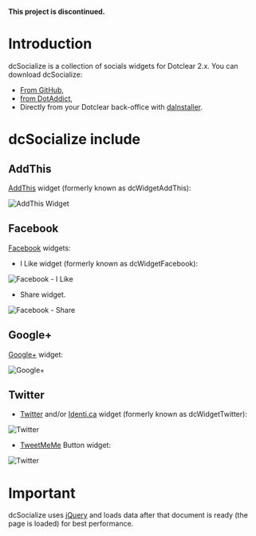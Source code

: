 **This project is discontinued.**

Introduction
============
dcSocialize is a collection of socials widgets for Dotclear 2.x. You can download dcSocialize:

 * [From GitHub](https://github.com/llaumgui/dcsocialize),
 * [from DotAddict](http://plugins.dotaddict.org/dc2/details/dcSocialize),
 * Directly from your Dotclear back-office with [daInstaller](http://plugins.dotaddict.org/dc2/details/daInstaller).

dcSocialize include
===================
AddThis
-------
[AddThis](http://www.addthis.com/) widget (formerly known as dcWidgetAddThis):

![AddThis Widget](http://www.llaumgui.com/public/files/dcsocialize/dcSocialize_AddThis_widget.png "AddThis Widget")

Facebook
--------
[Facebook](http://www.facebook.com/) widgets:

* I Like widget (formerly known as dcWidgetFacebook):

![Facebook - I Like](http://www.llaumgui.com/public/files/dcsocialize/dcSocialize_FacebookILike_widget.png "Facebook -  I Like")

* Share widget.

![Facebook - Share](http://www.llaumgui.com/public/files/dcsocialize/dcSocialize_FacebookShare_widget.png "Facebook - Share")

Google+
-------
[Google+](http://plus.google.com/) widget:

![Google+](http://www.llaumgui.com/public/files/dcsocialize/dcSocialize_GooglePlus_widget.png "Google+ widget")

Twitter
-------
* [Twitter](http://twitter.com) and/or [Identi.ca](http://identi.ca/) widget (formerly known as dcWidgetTwitter):

![Twitter](http://www.llaumgui.com/public/files/dcsocialize/dcSocialize_Twitter_widget.png "Twitter")

* [TweetMeMe](http://twitter.com) Button widget:

![Twitter](http://www.llaumgui.com/public/files/dcsocialize/dcSocialize_TweetMemeButton_widget.png "TweetMeMe Button widget")

Important
=========
dcSocialize uses [jQuery](http://jquery.com) and loads data after that document is ready (the page is loaded) for best performance.
